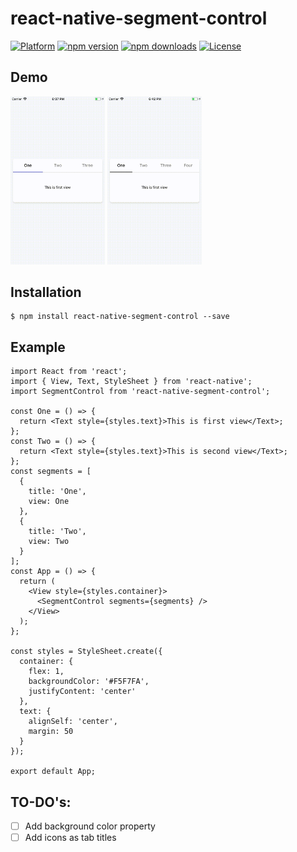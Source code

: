# react-native-segment-control

[![Platform](https://img.shields.io/badge/platform-react--native-lightgrey.svg)](http://facebook.github.io/react-native/)
[![npm version](http://img.shields.io/npm/v/react-native-segment-control.svg)](https://www.npmjs.com/package/react-native-segment-control)
[![npm downloads](https://img.shields.io/npm/dm/react-native-segment-control.svg?update=7)](http://badge.fury.io/js/react-native-segment-control)
[![License](https://img.shields.io/badge/license-MIT-blue.svg)](https://raw.github.com/testshallpass/react-native-segment-control/master/LICENSE)

## Demo

<img src="https://github.com/ainurb/react-native-segment-control/blob/master/example/example1.gif" width="30%" /> <img src="https://github.com/ainurb/react-native-segment-control/blob/master/example/example2.gif" width="30%" />

## Installation

```
$ npm install react-native-segment-control --save
```

## Example

```JSX
import React from 'react';
import { View, Text, StyleSheet } from 'react-native';
import SegmentControl from 'react-native-segment-control';

const One = () => {
  return <Text style={styles.text}>This is first view</Text>;
};
const Two = () => {
  return <Text style={styles.text}>This is second view</Text>;
};
const segments = [
  {
    title: 'One',
    view: One
  },
  {
    title: 'Two',
    view: Two
  }
];
const App = () => {
  return (
    <View style={styles.container}>
      <SegmentControl segments={segments} />
    </View>
  );
};

const styles = StyleSheet.create({
  container: {
    flex: 1,
    backgroundColor: '#F5F7FA',
    justifyContent: 'center'
  },
  text: {
    alignSelf: 'center',
    margin: 50
  }
});

export default App;
```

## TO-DO's:

- [ ] Add background color property
- [ ] Add icons as tab titles
